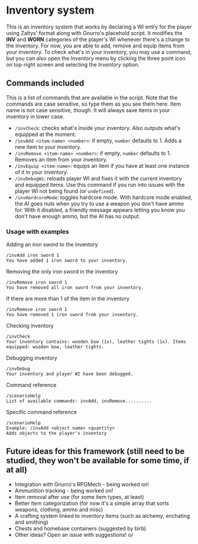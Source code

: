 # Inventory system
This is an inventory system that works by declaring a WI entry for the player using Zaltys' format along with Gnurro's placehold script. It modifies the **INV** and **WORN** categories of the player's WI whenever there's a change to the inventory. For now, you are able to add, remove and equip items from your inventory. To check what's in your inventory, you may use a command, but you can also open the Inventory menu by clicking the three point icon on top-right screen and selecting the _Inventory_ option.

## Commands included
This is a list of commands that are available in the script. Note that the commands are case sensitive, so type them as you see them here. Item name is not case sensitive, though. It will always save items in your inventory in lower case.

* `/invCheck`: checks what's inside your inventory. Also outputs what's equipped at the moment.
* `/invAdd <item-name> <number>`: if empty, `number` defaults to 1. Adds a new item to your inventory.
* `/invRemove <item-name> <number>`: if empty, `number` defaults to 1. Removes an item from your inventory.
* `/invEquip <item-name>`: equips an item if you have at least one instance of it in your inventory.
* `/invDebugWi`: reloads player WI and fixes it with the current inventory and equipped items. Use this command if you run into issues with the player WI not being found (or `undefined`).
* `/invHardcoreMode`: toggles hardcore mode. With hardcore mode enabled, the AI goes nuts when you try to use a weapon you don't have ammo for. With it disabled, a friendly message appears letting you know you don't have enough ammo, but the AI has no output.

### Usage with examples
Adding an iron sword to the inventory
```
/invAdd iron sword 1
You have added 1 iron sword to your inventory.
```

Removing the only iron sword in the inventory
```
/invRemove iron sword 1
You have removed all iron sword from your inventory.
```

If there are more than 1 of the item in the inventory
```
/invRemove iron sword 1
You have removed 1 iron sword from your inventory.
```

Checking inventory
```
/invCheck
Your inventory contains: wooden bow (1x), leather tights (1x). Items equipped: wooden bow, leather tights.
```

Debugging inventory
```
/invDebug
Your inventory and player WI have been debugged.
```

Command reference
```
/scenarioHelp
List of available commands: invAdd, invRemove..........
```

Specific command reference
```
/scenarioHelp
Example: /invAdd <object name> <quantity>
Adds objects to the player's inventory
```

## Future ideas for this framework (still need to be studied, they won't be available for some time, if at all)
* Integration with Gnurro's RPGMech - being worked on!
* Ammunition tracking - being worked on!
* Item removal after use (for some item types, at least)
* Better item categorization (for now it's a simple array that sorts weapons, clothing, ammo and misc)
* A crafting system linked to inventory items (such as alchemy, enchating and smithing)
* Chests and homebase containers (suggested by birb)
* Other ideas? Open an issue with suggestions! o/
